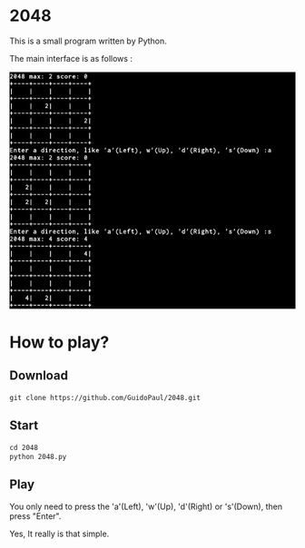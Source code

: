# 2048

This is a small program written by Python.

The main interface is as follows :

![Play 2048](/images/2048.png)

# How to play?

## Download

	git clone https://github.com/GuidoPaul/2048.git

## Start

	cd 2048
	python 2048.py

## Play
You only need to press the 'a'(Left), 'w'(Up), 'd'(Right) or 's'(Down), then press "Enter".

Yes, It really is that simple.

